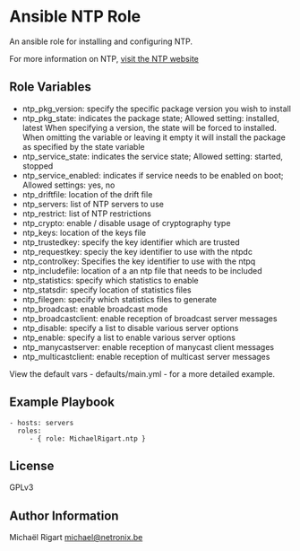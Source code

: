 Ansible NTP Role
================

An ansible role for installing and configuring NTP.

For more information on NTP, [visit the NTP website](http://www.ntp.org)

Role Variables
--------------

- ntp_pkg_version: specify the specific package version you wish to install
- ntp_pkg_state: indicates the package state; Allowed setting: installed, latest
When specifying a version, the state will be forced to installed. When omitting the variable or leaving it empty
it will install the package as specified by the state variable 
- ntp_service_state: indicates the service state; Allowed setting: started, stopped
- ntp_service_enabled: indicates if service needs to be enabled on boot; Allowed settings: yes, no
- ntp_driftfile: location of the drift file
- ntp_servers: list of NTP servers to use
- ntp_restrict: list of NTP restrictions
- ntp_crypto: enable / disable usage of cryptography type
- ntp_keys: location of the keys file
- ntp_trustedkey: specify the key identifier which are trusted
- ntp_requestkey: speciy the key identifier to use with the ntpdc
- ntp_controlkey: Specifies the key identifier to use with the ntpq
- ntp_includefile: location of a an ntp file that needs to be included
- ntp_statistics: specify which statistics to enable
- ntp_statsdir: specify location of statistics files
- ntp_filegen: specify which statistics files to generate
- ntp_broadcast: enable broadcast mode
- ntp_broadcastclient: enable reception of broadcast server messages
- ntp_disable: specify a list to disable various server options
- ntp_enable: specify a list to enable various server options
- ntp_manycastserver: enable reception of manycast client messages
- ntp_multicastclient: enable reception of multicast server messages

View the default vars - defaults/main.yml - for a more detailed example.


Example Playbook
-------------------------

    - hosts: servers
      roles:
         - { role: MichaelRigart.ntp }

License
-------

GPLv3

Author Information
------------------

Michaël Rigart <michael@netronix.be>